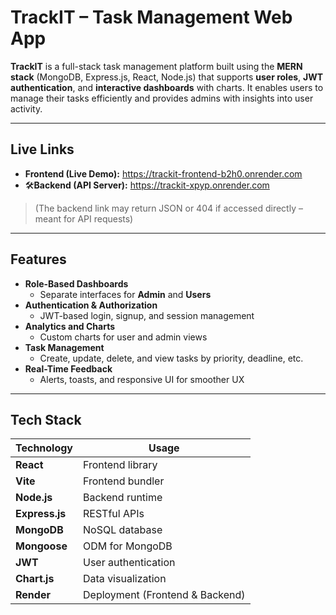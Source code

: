 # TrackIT – Task Management Web App

**TrackIT** is a full-stack task management platform built using the **MERN stack** (MongoDB, Express.js, React, Node.js) that supports **user roles**, **JWT authentication**, and **interactive dashboards** with charts. It enables users to manage their tasks efficiently and provides admins with insights into user activity.

---

## Live Links

- **Frontend (Live Demo):** https://trackit-frontend-b2h0.onrender.com
- 🛠**Backend (API Server):** https://trackit-xpyp.onrender.com
> (The backend link may return JSON or 404 if accessed directly – meant for API requests)

---

## Features

- **Role-Based Dashboards**  
  - Separate interfaces for **Admin** and **Users**  
- **Authentication & Authorization**  
  - JWT-based login, signup, and session management  
- **Analytics and Charts**  
  - Custom charts for user and admin views  
- **Task Management**  
  - Create, update, delete, and view tasks by priority, deadline, etc.
- **Real-Time Feedback**  
  - Alerts, toasts, and responsive UI for smoother UX

---

## Tech Stack

| Technology     | Usage                        |
|----------------|------------------------------|
| **React**      | Frontend library              |
| **Vite**       | Frontend bundler              |
| **Node.js**    | Backend runtime               |
| **Express.js** | RESTful APIs                  |
| **MongoDB**    | NoSQL database                |
| **Mongoose**   | ODM for MongoDB               |
| **JWT**        | User authentication           |
| **Chart.js**   | Data visualization            |
| **Render**     | Deployment (Frontend & Backend) |
